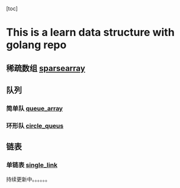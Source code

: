[toc]

# This is a learn data structure with golang repo
## 稀疏数组 [sparsearray](https://github.com/miiniper/data_structure/blob/master/sparsearray.go)
## 队列
### 简单队 [queue_array](https://github.com/miiniper/data_structure/blob/master/queuearray.go)
### 环形队 [circle_queus](https://github.com/miiniper/data_structure/blob/master/circle_queue.go)
## 链表
### 单链表 [single_link](https://github.com/miiniper/data_structure/blob/master/single_link.go)



持续更新中。。。。。。



